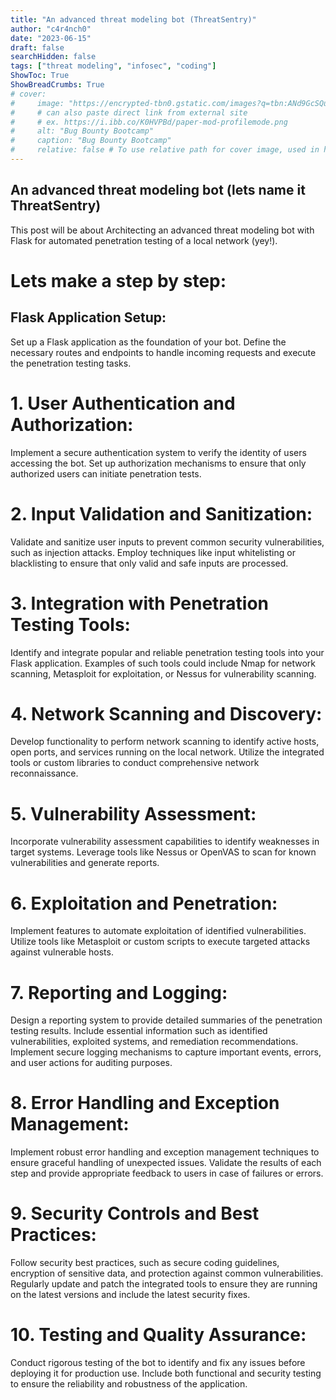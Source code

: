 ```yaml
---
title: "An advanced threat modeling bot (ThreatSentry)"
author: "c4r4nch0"
date: "2023-06-15"
draft: false
searchHidden: false
tags: ["threat modeling", "infosec", "coding"]
ShowToc: True
ShowBreadCrumbs: True
# cover:
#     image: "https://encrypted-tbn0.gstatic.com/images?q=tbn:ANd9GcSQud1wlz3Fl6brRiyQMKkg8XMhI2BE9J7SazqbG4DBOcbkVorYi34k1Y6axGErJj0L9LU&usqp=CAU"
#     # can also paste direct link from external site
#     # ex. https://i.ibb.co/K0HVPBd/paper-mod-profilemode.png
#     alt: "Bug Bounty Bootcamp"
#     caption: "Bug Bounty Bootcamp"
#     relative: false # To use relative path for cover image, used in hugo Page-bundles    
---
```

## An advanced threat modeling bot (lets name it ThreatSentry)

This post will be about Architecting an advanced threat modeling bot with Flask for automated penetration testing of a local network (yey!).

# Lets make a step by step:

## Flask Application Setup:

Set up a Flask application as the foundation of your bot.
Define the necessary routes and endpoints to handle incoming requests and execute the penetration testing tasks.

# 1. User Authentication and Authorization:

Implement a secure authentication system to verify the identity of users accessing the bot.
Set up authorization mechanisms to ensure that only authorized users can initiate penetration tests.

# 2. Input Validation and Sanitization:

Validate and sanitize user inputs to prevent common security vulnerabilities, such as injection attacks.
Employ techniques like input whitelisting or blacklisting to ensure that only valid and safe inputs are processed.

# 3. Integration with Penetration Testing Tools:

Identify and integrate popular and reliable penetration testing tools into your Flask application.
Examples of such tools could include Nmap for network scanning, Metasploit for exploitation, or Nessus for vulnerability scanning.

# 4. Network Scanning and Discovery:

Develop functionality to perform network scanning to identify active hosts, open ports, and services running on the local network.
Utilize the integrated tools or custom libraries to conduct comprehensive network reconnaissance.

# 5. Vulnerability Assessment:

Incorporate vulnerability assessment capabilities to identify weaknesses in target systems.
Leverage tools like Nessus or OpenVAS to scan for known vulnerabilities and generate reports.

# 6. Exploitation and Penetration:

Implement features to automate exploitation of identified vulnerabilities.
Utilize tools like Metasploit or custom scripts to execute targeted attacks against vulnerable hosts.

# 7. Reporting and Logging:

Design a reporting system to provide detailed summaries of the penetration testing results.
Include essential information such as identified vulnerabilities, exploited systems, and remediation recommendations.
Implement secure logging mechanisms to capture important events, errors, and user actions for auditing purposes.

# 8. Error Handling and Exception Management:

Implement robust error handling and exception management techniques to ensure graceful handling of unexpected issues.
Validate the results of each step and provide appropriate feedback to users in case of failures or errors.

# 9. Security Controls and Best Practices:

Follow security best practices, such as secure coding guidelines, encryption of sensitive data, and protection against common vulnerabilities.
Regularly update and patch the integrated tools to ensure they are running on the latest versions and include the latest security fixes.

# 10. Testing and Quality Assurance:

Conduct rigorous testing of the bot to identify and fix any issues before deploying it for production use.
Include both functional and security testing to ensure the reliability and robustness of the application.